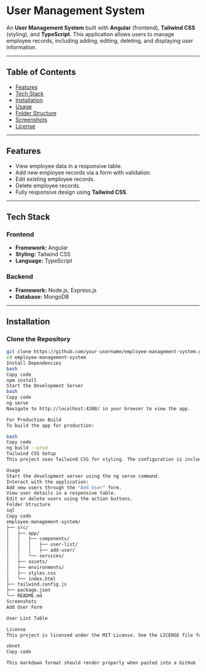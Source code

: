# User Management System

An **User Management System** built with **Angular** (frontend), **Tailwind CSS** (styling), and **TypeScript**. This application allows users to manage employee records, including adding, editing, deleting, and displaying user information.

---

## Table of Contents

- [Features](#features)
- [Tech Stack](#tech-stack)
- [Installation](#installation)
- [Usage](#usage)
- [Folder Structure](#folder-structure)
- [Screenshots](#screenshots)
- [License](#license)

---

## Features

- View employee data in a responsive table.
- Add new employee records via a form with validation.
- Edit existing employee records.
- Delete employee records.
- Fully responsive design using **Tailwind CSS**.

---

## Tech Stack

### Frontend
- **Framework:** Angular
- **Styling:** Tailwind CSS
- **Language:** TypeScript

### Backend
- **Framework:** Node.js, Express.js
- **Database:** MongoDB

---

## Installation

### Clone the Repository
```bash
git clone https://github.com/your-username/employee-management-system.git
cd employee-management-system
Install Dependencies
bash
Copy code
npm install
Start the Development Server
bash
Copy code
ng serve
Navigate to http://localhost:4200/ in your browser to view the app.

For Production Build
To build the app for production:

bash
Copy code
ng build --prod
Tailwind CSS Setup
This project uses Tailwind CSS for styling. The configuration is included in the repository. If you need to customize Tailwind, edit the tailwind.config.js file.

Usage
Start the development server using the ng serve command.
Interact with the application:
Add new users through the "Add User" form.
View user details in a responsive table.
Edit or delete users using the action buttons.
Folder Structure
sql
Copy code
employee-management-system/
├── src/
│   ├── app/
│   │   ├── components/
│   │   │   ├── user-list/
│   │   │   ├── add-user/
│   │   └── services/
│   ├── assets/
│   ├── environments/
│   ├── styles.css
│   └── index.html
├── tailwind.config.js
├── package.json
└── README.md
Screenshots
Add User Form

User List Table

License
This project is licensed under the MIT License. See the LICENSE file for more details.

vbnet
Copy code

This markdown format should render properly when pasted into a GitHub `README.md` file,
